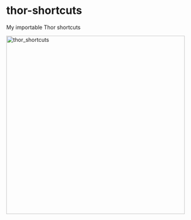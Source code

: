 # thor-shortcuts
My importable Thor shortcuts

<img width="472" alt="thor_shortcuts" src="https://user-images.githubusercontent.com/1154834/106689726-55d4d780-6585-11eb-8f65-ee1192f67718.png">
